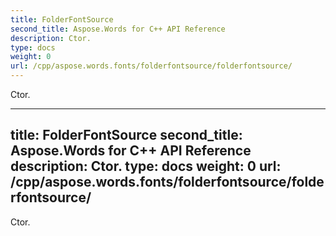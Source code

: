 ```yaml
---
title: FolderFontSource
second_title: Aspose.Words for C++ API Reference
description: Ctor. 
type: docs
weight: 0
url: /cpp/aspose.words.fonts/folderfontsource/folderfontsource/
---
```


Ctor. 

---
title: FolderFontSource
second_title: Aspose.Words for C++ API Reference
description: Ctor. 
type: docs
weight: 0
url: /cpp/aspose.words.fonts/folderfontsource/folderfontsource/
---

Ctor. 

